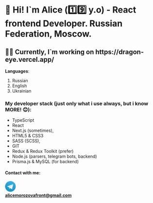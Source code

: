 <h1>👋 Hi! I`m Alice (1️⃣9️⃣ y.o) - React frontend Developer. Russian Federation, Moscow.</h1>
<h2>👩‍💻 Currently, I`m working on https://dragon-eye.vercel.app/</h2>

<b>Languages</b>:
1. Russian
2. English
3. Ukrainian



### My developer stack (just only what i use always, but i know MORE! 😊):
- TypeScript
- React
- Next.js (sometimes),
- HTML5 & CSS3
- SASS (SCSS),
- GIT
- Redux & Redux Toolkit (prefer)
-  Node.js (parsers, telegram bots, backend)
- Prisma.js & MySQL (for backend)

#### Contact with me:
[<img width=35 src="https://raw.githubusercontent.com/github/explore/80688e429a7d4ef2fca1e82350fe8e3517d3494d/topics/telegram/telegram.png?size=48">][telegram]
<br>
**alicemorozovafront@gmail.com**

[telegram]: https://t.me/puffmurmeow
